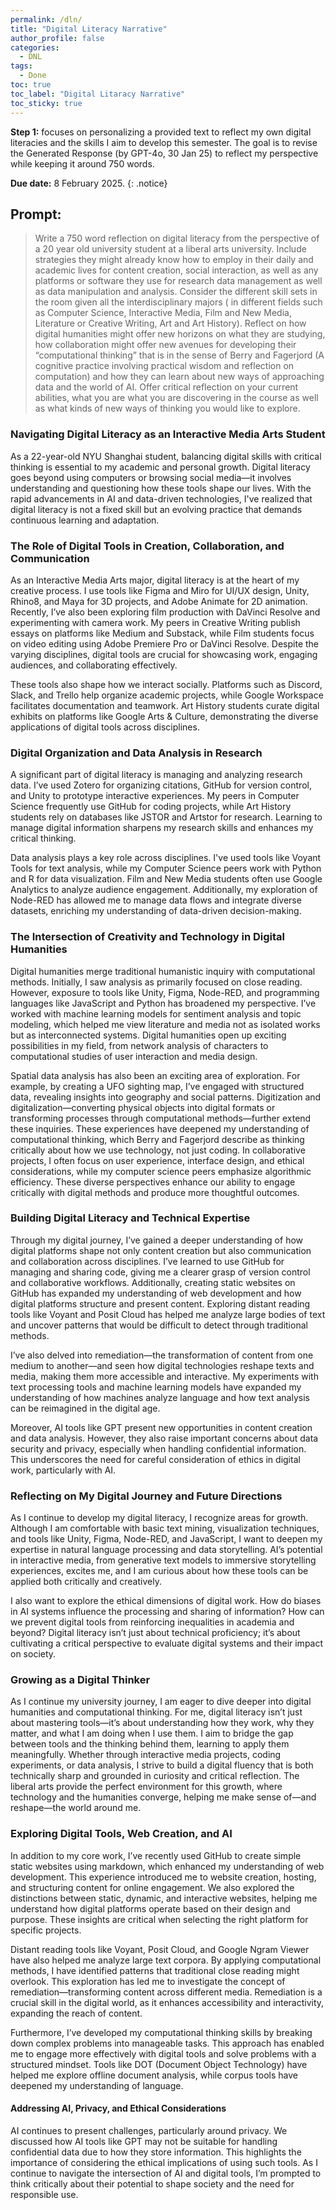 ```yaml
---
permalink: /dln/
title: "Digital Literacy Narrative"
author_profile: false
categories:
  - DNL
tags:
  - Done
toc: true
toc_label: "Digital Litaracy Narrative"
toc_sticky: true
---
```

**Step 1:** focuses on personalizing a provided text to reflect my own digital literacies and the skills I aim to develop this semester. The goal is to revise the Generated Response (by GPT-4o, 30 Jan 25) to reflect my perspective while keeping it around 750 words.

**Due date:** 8 February 2025.
{: .notice}

## Prompt:

> Write a 750 word reflection on digital literacy from the perspective of a 20 year old university student at a liberal arts university. Include strategies they might already know how to employ in their daily and academic lives for content creation, social interaction, as well as any platforms or software they use for research data management as well as data manipulation and analysis. Consider the different skill sets in the room given all the interdisciplinary majors ( in different fields such as Computer Science, Interactive Media, Film and New Media, Literature or Creative Writing, Art and Art History). Reflect on how digital humanities might offer new horizons on what they are studying, how collaboration might offer new avenues for developing their “computational thinking” that is in the sense of Berry and Fagerjord (A cognitive practice involving practical wisdom and reflection on computation) and how they can learn about new ways of approaching data and the world of AI. Offer critical reflection on your current abilities, what you are what you are discovering in the course as well as what kinds of new ways of thinking you would like to explore.

### Navigating Digital Literacy as an Interactive Media Arts Student

As a 22-year-old NYU Shanghai student, balancing digital skills with critical thinking is essential to my academic and personal growth. Digital literacy goes beyond using computers or browsing social media—it involves understanding and questioning how these tools shape our lives. With the rapid advancements in AI and data-driven technologies, I've realized that digital literacy is not a fixed skill but an evolving practice that demands continuous learning and adaptation.

### The Role of Digital Tools in Creation, Collaboration, and Communication

As an Interactive Media Arts major, digital literacy is at the heart of my creative process. I use tools like Figma and Miro for UI/UX design, Unity, Rhino8, and Maya for 3D projects, and Adobe Animate for 2D animation. Recently, I’ve also been exploring film production with DaVinci Resolve and experimenting with camera work. My peers in Creative Writing publish essays on platforms like Medium and Substack, while Film students focus on video editing using Adobe Premiere Pro or DaVinci Resolve. Despite the varying disciplines, digital tools are crucial for showcasing work, engaging audiences, and collaborating effectively.

These tools also shape how we interact socially. Platforms such as Discord, Slack, and Trello help organize academic projects, while Google Workspace facilitates documentation and teamwork. Art History students curate digital exhibits on platforms like Google Arts & Culture, demonstrating the diverse applications of digital tools across disciplines.

### Digital Organization and Data Analysis in Research

A significant part of digital literacy is managing and analyzing research data. I’ve used Zotero for organizing citations, GitHub for version control, and Unity to prototype interactive experiences. My peers in Computer Science frequently use GitHub for coding projects, while Art History students rely on databases like JSTOR and Artstor for research. Learning to manage digital information sharpens my research skills and enhances my critical thinking.

Data analysis plays a key role across disciplines. I've used tools like Voyant Tools for text analysis, while my Computer Science peers work with Python and R for data visualization. Film and New Media students often use Google Analytics to analyze audience engagement. Additionally, my exploration of Node-RED has allowed me to manage data flows and integrate diverse datasets, enriching my understanding of data-driven decision-making.

### The Intersection of Creativity and Technology in Digital Humanities

Digital humanities merge traditional humanistic inquiry with computational methods. Initially, I saw analysis as primarily focused on close reading. However, exposure to tools like Unity, Figma, Node-RED, and programming languages like JavaScript and Python has broadened my perspective. I’ve worked with machine learning models for sentiment analysis and topic modeling, which helped me view literature and media not as isolated works but as interconnected systems. Digital humanities open up exciting possibilities in my field, from network analysis of characters to computational studies of user interaction and media design.

Spatial data analysis has also been an exciting area of exploration. For example, by creating a UFO sighting map, I’ve engaged with structured data, revealing insights into geography and social patterns. Digitization and digitalization—converting physical objects into digital formats or transforming processes through computational methods—further extend these inquiries. These experiences have deepened my understanding of computational thinking, which Berry and Fagerjord describe as thinking critically about how we use technology, not just coding. In collaborative projects, I often focus on user experience, interface design, and ethical considerations, while my computer science peers emphasize algorithmic efficiency. These diverse perspectives enhance our ability to engage critically with digital methods and produce more thoughtful outcomes.

### Building Digital Literacy and Technical Expertise
Through my digital journey, I’ve gained a deeper understanding of how digital platforms shape not only content creation but also communication and collaboration across disciplines. I’ve learned to use GitHub for managing and sharing code, giving me a clearer grasp of version control and collaborative workflows. Additionally, creating static websites on GitHub has expanded my understanding of web development and how digital platforms structure and present content. Exploring distant reading tools like Voyant and Posit Cloud has helped me analyze large bodies of text and uncover patterns that would be difficult to detect through traditional methods.

I’ve also delved into remediation—the transformation of content from one medium to another—and seen how digital technologies reshape texts and media, making them more accessible and interactive. My experiments with text processing tools and machine learning models have expanded my understanding of how machines analyze language and how text analysis can be reimagined in the digital age.

Moreover, AI tools like GPT present new opportunities in content creation and data analysis. However, they also raise important concerns about data security and privacy, especially when handling confidential information. This underscores the need for careful consideration of ethics in digital work, particularly with AI.

### Reflecting on My Digital Journey and Future Directions
As I continue to develop my digital literacy, I recognize areas for growth. Although I am comfortable with basic text mining, visualization techniques, and tools like Unity, Figma, Node-RED, and JavaScript, I want to deepen my expertise in natural language processing and data storytelling. AI’s potential in interactive media, from generative text models to immersive storytelling experiences, excites me, and I am curious about how these tools can be applied both critically and creatively.

I also want to explore the ethical dimensions of digital work. How do biases in AI systems influence the processing and sharing of information? How can we prevent digital tools from reinforcing inequalities in academia and beyond? Digital literacy isn’t just about technical proficiency; it’s about cultivating a critical perspective to evaluate digital systems and their impact on society.

### Growing as a Digital Thinker
As I continue my university journey, I am eager to dive deeper into digital humanities and computational thinking. For me, digital literacy isn’t just about mastering tools—it’s about understanding how they work, why they matter, and what I am doing when I use them. I aim to bridge the gap between tools and the thinking behind them, learning to apply them meaningfully. Whether through interactive media projects, coding experiments, or data analysis, I strive to build a digital fluency that is both technically sharp and grounded in curiosity and critical reflection. The liberal arts provide the perfect environment for this growth, where technology and the humanities converge, helping me make sense of—and reshape—the world around me.

### Exploring Digital Tools, Web Creation, and AI
In addition to my core work, I’ve recently used GitHub to create simple static websites using markdown, which enhanced my understanding of web development. This experience introduced me to website creation, hosting, and structuring content for online engagement. We also explored the distinctions between static, dynamic, and interactive websites, helping me understand how digital platforms operate based on their design and purpose. These insights are critical when selecting the right platform for specific projects.

Distant reading tools like Voyant, Posit Cloud, and Google Ngram Viewer have also helped me analyze large text corpora. By applying computational methods, I have identified patterns that traditional close reading might overlook. This exploration has led me to investigate the concept of remediation—transforming content across different media. Remediation is a crucial skill in the digital world, as it enhances accessibility and interactivity, expanding the reach of content.

Furthermore, I’ve developed my computational thinking skills by breaking down complex problems into manageable tasks. This approach has enabled me to engage more effectively with digital tools and solve problems with a structured mindset. Tools like DOT (Document Object Technology) have helped me explore offline document analysis, while corpus tools have deepened my understanding of language.

#### Addressing AI, Privacy, and Ethical Considerations
AI continues to present challenges, particularly around privacy. We discussed how AI tools like GPT may not be suitable for handling confidential data due to how they store information. This highlights the importance of considering the ethical implications of using such tools. As I continue to navigate the intersection of AI and digital tools, I’m prompted to think critically about their potential to shape society and the need for responsible use.